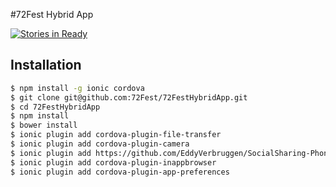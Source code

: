 #72Fest Hybrid App

[![Stories in Ready](https://badge.waffle.io/72Fest/72FestHybridApp.svg?label=ready&title=Ready)](http://waffle.io/72Fest/72FestHybridApp)

## Installation

```bash
$ npm install -g ionic cordova
$ git clone git@github.com:72Fest/72FestHybridApp.git
$ cd 72FestHybridApp
$ npm install
$ bower install
$ ionic plugin add cordova-plugin-file-transfer
$ ionic plugin add cordova-plugin-camera
$ ionic plugin add https://github.com/EddyVerbruggen/SocialSharing-PhoneGap-Plugin.git
$ ionic plugin add cordova-plugin-inappbrowser
$ ionic plugin add cordova-plugin-app-preferences
```
